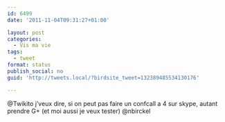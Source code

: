 ```yaml
---
id: 6499
date: '2011-11-04T09:31:27+01:00'

layout: post
categories:
  - Vis ma vie
tags:
  - tweet
format: status
publish_social: no
guid: 'http://tweets.local/?birdsite_tweet=132389485534130176'

---
```


@Twikito j’veux dire, si on peut pas faire un confcall a 4 sur skype, autant prendre G+ (et moi aussi je veux tester) @nbirckel